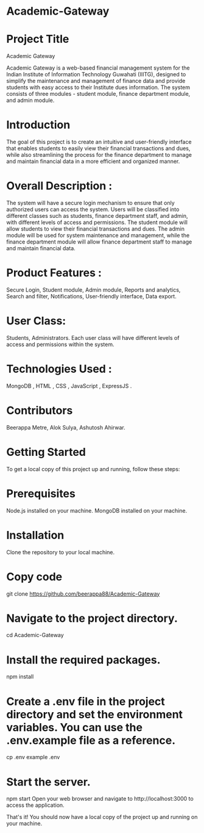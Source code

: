 # Academic-Gateway
# Project Title
Academic Gateway

Academic Gateway is a web-based financial management system for the Indian Institute of Information Technology Guwahati (IIITG), designed to simplify the maintenance and management of finance data and provide students with easy access to their Institute dues information. The system consists of three modules - student module, finance department module, and admin module.



# Introduction
The goal of this project is to create an intuitive and user-friendly interface that enables students to easily view their financial transactions and dues, while also streamlining the process for the finance department to manage and maintain financial data in a more efficient and organized manner.


# Overall Description : 
The system will have a secure login mechanism to ensure that only authorized users can access the system. Users will be classified into different classes such as students, finance department staff, and admin, with different levels of access and permissions. The student module will allow students to view their financial transactions and dues. The admin module will be used for system maintenance and management, while the finance department module will allow finance department staff to manage and maintain financial data.



# Product Features :
Secure Login,
Student module,
Admin module,
Reports and analytics,
Search and filter,
Notifications,
User-friendly interface,
Data export.


# User Class: 
Students,
Administrators. 
Each user class will have different levels of access and permissions within the system.


# Technologies Used : 
MongoDB ,
HTML ,
CSS ,
JavaScript ,
ExpressJS .


# Contributors
Beerappa Metre,
Alok Sulya,
Ashutosh Ahirwar.


# Getting Started
To get a local copy of this project up and running, follow these steps:

# Prerequisites
Node.js installed on your machine.
MongoDB installed on your machine.

# Installation
Clone the repository to your local machine.

# Copy code
git clone https://github.com/beerappa88/Academic-Gateway

# Navigate to the project directory.
cd Academic-Gateway

# Install the required packages.
npm install

# Create a .env file in the project directory and set the environment variables. You can use the .env.example file as a reference.
cp .env  example .env

# Start the server.
npm start
Open your web browser and navigate to http://localhost:3000 to access the application.

That's it! You should now have a local copy of the project up and running on your machine.
